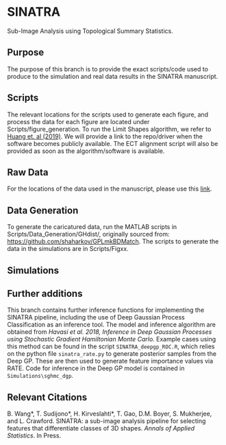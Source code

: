 # SINATRA 
Sub-Image Analysis using Topological Summary Statistics.

## Purpose 

The purpose of this branch is to provide the exact scripts/code used to produce to the simulation and real data results in the SINATRA manuscript.

## Scripts
The relevant locations for the scripts used to generate each figure, and process the data for each figure are located under Scripts/figure_generation. To run the Limit Shapes algorithm, we refer to [Huang et. al (2019)](http://www.lix.polytechnique.fr/~maks/papers/limit_shapes_SGP19.pdf). We will provide a link to the repo/driver when the software becomes publicly available. The ECT alignment script will also be provided as soon as the algorithm/software is available.

## Raw Data
For the locations of the data used in the manuscript, please use this [link](https://www.dropbox.com/sh/rs8pjmhrwcdcuxk/AAC3Fj2_RNZLTVR_XhN4jiGxa?dl=0).

## Data Generation
To generate the caricatured data, run the MATLAB scripts in Scripts/Data_Generation/GHdist/, originally sourced from: https://github.com/shaharkov/GPLmkBDMatch. The scripts to generate the data in the simulations are in Scripts/Figxx. 

## Simulations

## Further additions

This branch contains further inference functions for implementing the SINATRA pipeline, including the use of Deep Gaussian Process Classification as an inference tool. The model and inference algorithm are obtained from *Havasi et al. 2018, Inference in Deep Gaussian Processes using Stochastic Gradient Hamiltonian Monte Carlo.* Example cases using this method can be found in the script `SINATRA_deepgp_ROC.R`, which relies on the python file `sinatra_rate.py` to generate posterior samples from the Deep GP. These are then used to generate feature importance values via RATE. Code for inference in the Deep GP model is contained in `Simulations\sghmc_dgp`.

## Relevant Citations

B. Wang*, T. Sudijono*, H. Kirveslahti*, T. Gao, D.M. Boyer, S. Mukherjee, and L. Crawford. SINATRA: a sub-image analysis pipeline for selecting features that differentiate classes of 3D shapes. _Annals of Applied Statistics_. In Press.
